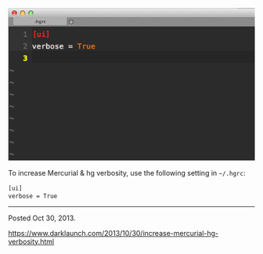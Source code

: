 <img alt="" src="/img/uploads/2013-10/mercurial-hg-verbose.png" />

To increase Mercurial & hg verbosity, use the following setting in `~/.hgrc`:

```
[ui]
verbose = True
```

---

Posted Oct 30, 2013.

https://www.darklaunch.com/2013/10/30/increase-mercurial-hg-verbosity.html
